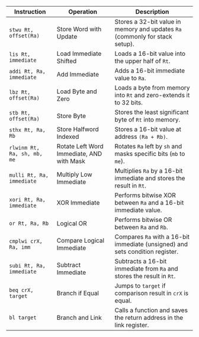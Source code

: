 | **Instruction**         | **Operation**                                                                                       | **Description**                                                                 |
|--------------------------|---------------------------------------------------------------------------------------------------|---------------------------------------------------------------------------------|
| `stwu Rt, offset(Ra)`    | Store Word with Update                                                                            | Stores a 32-bit value in memory and updates `Ra` (commonly for stack setup).    |
| `lis Rt, immediate`      | Load Immediate Shifted                                                                            | Loads a 16-bit value into the upper half of `Rt`.                               |
| `addi Rt, Ra, immediate` | Add Immediate                                                                                    | Adds a 16-bit immediate value to `Ra`.                                          |
| `lbz Rt, offset(Ra)`     | Load Byte and Zero                                                                               | Loads a byte from memory into `Rt` and zero-extends it to 32 bits.              |
| `stb Rt, offset(Ra)`     | Store Byte                                                                                       | Stores the least significant byte of `Rt` into memory.                          |
| `sthx Rt, Ra, Rb`        | Store Halfword Indexed                                                                           | Stores a 16-bit value at address `(Ra + Rb)`.                                   |
| `rlwinm Rt, Ra, sh, mb, me` | Rotate Left Word Immediate, AND with Mask                                                     | Rotates `Ra` left by `sh` and masks specific bits (`mb` to `me`).               |
| `mulli Rt, Ra, immediate`| Multiply Low Immediate                                                                           | Multiplies `Ra` by a 16-bit immediate and stores the result in `Rt`.            |
| `xori Rt, Ra, immediate` | XOR Immediate                                                                                   | Performs bitwise XOR between `Ra` and a 16-bit immediate value.                 |
| `or Rt, Ra, Rb`          | Logical OR                                                                                      | Performs bitwise OR between `Ra` and `Rb`.                                      |
| `cmplwi crX, Ra, imm`    | Compare Logical Immediate                                                                        | Compares `Ra` with a 16-bit immediate (unsigned) and sets condition register.   |
| `subi Rt, Ra, immediate` | Subtract Immediate                                                                               | Subtracts a 16-bit immediate from `Ra` and stores the result in `Rt`.           |
| `beq crX, target`        | Branch if Equal                                                                                 | Jumps to `target` if comparison result in `crX` is equal.                       |
| `bl target`              | Branch and Link                                                                                 | Calls a function and saves the return address in the link register.             |

